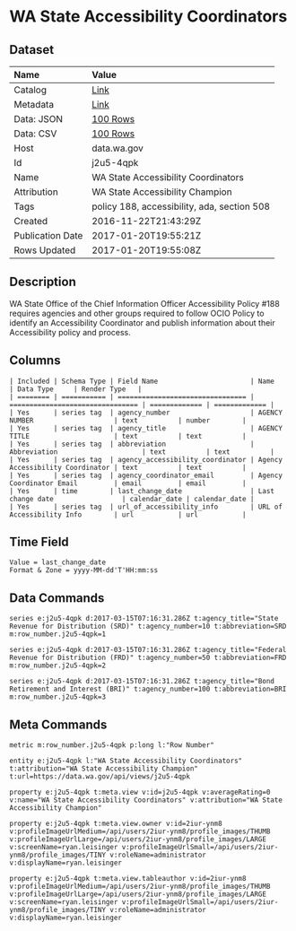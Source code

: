 # WA State Accessibility Coordinators

## Dataset

| Name | Value |
| :--- | :---- |
| Catalog | [Link](https://catalog.data.gov/dataset/wa-state-accessibility-coordinators) |
| Metadata | [Link](https://data.wa.gov/api/views/j2u5-4qpk) |
| Data: JSON | [100 Rows](https://data.wa.gov/api/views/j2u5-4qpk/rows.json?max_rows=100) |
| Data: CSV | [100 Rows](https://data.wa.gov/api/views/j2u5-4qpk/rows.csv?max_rows=100) |
| Host | data.wa.gov |
| Id | j2u5-4qpk |
| Name | WA State Accessibility Coordinators |
| Attribution | WA State Accessibility Champion |
| Tags | policy 188, accessibility, ada, section 508 |
| Created | 2016-11-22T21:43:29Z |
| Publication Date | 2017-01-20T19:55:21Z |
| Rows Updated | 2017-01-20T19:55:08Z |

## Description

WA State Office of the Chief Information Officer Accessibility Policy #188 requires agencies and other groups required to follow OCIO Policy to identify an Accessibility Coordinator and publish information about their Accessibility policy and process.

## Columns

```ls
| Included | Schema Type | Field Name                       | Name                             | Data Type     | Render Type   |
| ======== | =========== | ================================ | ================================ | ============= | ============= |
| Yes      | series tag  | agency_number                    | AGENCY NUMBER                    | text          | number        |
| Yes      | series tag  | agency_title                     | AGENCY TITLE                     | text          | text          |
| Yes      | series tag  | abbreviation                     | Abbreviation                     | text          | text          |
| Yes      | series tag  | agency_accessibility_coordinator | Agency Accessibility Coordinator | text          | text          |
| Yes      | series tag  | agency_coordinator_email         | Agency Coordinator Email         | email         | email         |
| Yes      | time        | last_change_date                 | Last change date                 | calendar_date | calendar_date |
| Yes      | series tag  | url_of_accessibility_info        | URL of Accessibility Info        | url           | url           |
```

## Time Field

```ls
Value = last_change_date
Format & Zone = yyyy-MM-dd'T'HH:mm:ss
```

## Data Commands

```ls
series e:j2u5-4qpk d:2017-03-15T07:16:31.286Z t:agency_title="State Revenue for Distribution (SRD)" t:agency_number=10 t:abbreviation=SRD m:row_number.j2u5-4qpk=1

series e:j2u5-4qpk d:2017-03-15T07:16:31.286Z t:agency_title="Federal Revenue for Distribution (FRD)" t:agency_number=50 t:abbreviation=FRD m:row_number.j2u5-4qpk=2

series e:j2u5-4qpk d:2017-03-15T07:16:31.286Z t:agency_title="Bond Retirement and Interest (BRI)" t:agency_number=100 t:abbreviation=BRI m:row_number.j2u5-4qpk=3
```

## Meta Commands

```ls
metric m:row_number.j2u5-4qpk p:long l:"Row Number"

entity e:j2u5-4qpk l:"WA State Accessibility Coordinators" t:attribution="WA State Accessibility Champion" t:url=https://data.wa.gov/api/views/j2u5-4qpk

property e:j2u5-4qpk t:meta.view v:id=j2u5-4qpk v:averageRating=0 v:name="WA State Accessibility Coordinators" v:attribution="WA State Accessibility Champion"

property e:j2u5-4qpk t:meta.view.owner v:id=2iur-ynm8 v:profileImageUrlMedium=/api/users/2iur-ynm8/profile_images/THUMB v:profileImageUrlLarge=/api/users/2iur-ynm8/profile_images/LARGE v:screenName=ryan.leisinger v:profileImageUrlSmall=/api/users/2iur-ynm8/profile_images/TINY v:roleName=administrator v:displayName=ryan.leisinger

property e:j2u5-4qpk t:meta.view.tableauthor v:id=2iur-ynm8 v:profileImageUrlMedium=/api/users/2iur-ynm8/profile_images/THUMB v:profileImageUrlLarge=/api/users/2iur-ynm8/profile_images/LARGE v:screenName=ryan.leisinger v:profileImageUrlSmall=/api/users/2iur-ynm8/profile_images/TINY v:roleName=administrator v:displayName=ryan.leisinger
```